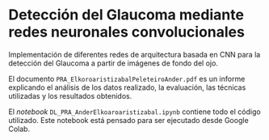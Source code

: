 # Detección del Glaucoma mediante redes neuronales convolucionales

Implementación de diferentes redes de arquitectura basada en CNN para la detección del Glaucoma a partir de imágenes de fondo del ojo. 

El documento `PRA_ElkoroaristizabalPeleteiroAnder.pdf` es un informe explicando el análisis de los datos realizado, la evaluación, las técnicas utilizadas y los resultados obtenidos.

El *notebook* `DL_PRA_AnderElkoaroaristizabal.ipynb` contiene todo el código utilizado. Este notebook está pensado para ser ejecutado desde Google Colab.